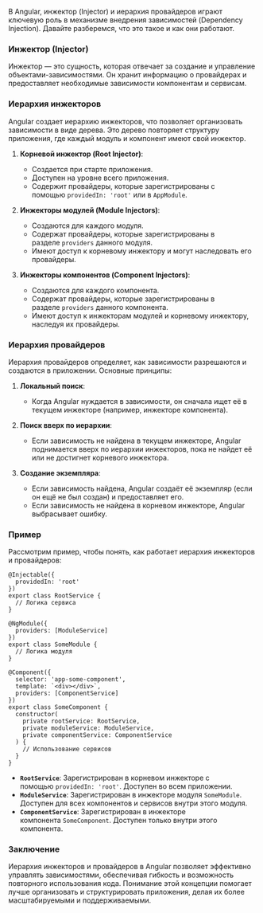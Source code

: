 
В Angular, инжектор (Injector) и иерархия провайдеров играют ключевую роль в механизме внедрения зависимостей (Dependency Injection). Давайте разберемся, что это такое и как они работают.

### Инжектор (Injector)

Инжектор — это сущность, которая отвечает за создание и управление объектами-зависимостями. Он хранит информацию о провайдерах и предоставляет необходимые зависимости компонентам и сервисам.

### Иерархия инжекторов

Angular создает иерархию инжекторов, что позволяет организовать зависимости в виде дерева. Это дерево повторяет структуру приложения, где каждый модуль и компонент имеют свой инжектор.

1. **Корневой инжектор (Root Injector)**:
    
    - Создается при старте приложения.
    - Доступен на уровне всего приложения.
    - Содержит провайдеры, которые зарегистрированы с помощью `providedIn: 'root'` или в `AppModule`.
2. **Инжекторы модулей (Module Injectors)**:
    
    - Создаются для каждого модуля.
    - Содержат провайдеры, которые зарегистрированы в разделе `providers` данного модуля.
    - Имеют доступ к корневому инжектору и могут наследовать его провайдеры.
3. **Инжекторы компонентов (Component Injectors)**:
    
    - Создаются для каждого компонента.
    - Содержат провайдеры, которые зарегистрированы в разделе `providers` данного компонента.
    - Имеют доступ к инжекторам модулей и корневому инжектору, наследуя их провайдеры.

### Иерархия провайдеров

Иерархия провайдеров определяет, как зависимости разрешаются и создаются в приложении. Основные принципы:

1. **Локальный поиск**:
    
    - Когда Angular нуждается в зависимости, он сначала ищет её в текущем инжекторе (например, инжекторе компонента).
2. **Поиск вверх по иерархии**:
    
    - Если зависимость не найдена в текущем инжекторе, Angular поднимается вверх по иерархии инжекторов, пока не найдет её или не достигнет корневого инжектора.
3. **Создание экземпляра**:
    
    - Если зависимость найдена, Angular создаёт её экземпляр (если он ещё не был создан) и предоставляет его.
    - Если зависимость не найдена в корневом инжекторе, Angular выбрасывает ошибку.

### Пример

Рассмотрим пример, чтобы понять, как работает иерархия инжекторов и провайдеров:

```TS
@Injectable({
  providedIn: 'root'
})
export class RootService {
  // Логика сервиса
}

@NgModule({
  providers: [ModuleService]
})
export class SomeModule {
  // Логика модуля
}

@Component({
  selector: 'app-some-component',
  template: `<div></div>`,
  providers: [ComponentService]
})
export class SomeComponent {
  constructor(
    private rootService: RootService,
    private moduleService: ModuleService,
    private componentService: ComponentService
  ) {
    // Использование сервисов
  }
}
```

- **`RootService`**: Зарегистрирован в корневом инжекторе с помощью `providedIn: 'root'`. Доступен во всем приложении.
- **`ModuleService`**: Зарегистрирован в инжекторе модуля `SomeModule`. Доступен для всех компонентов и сервисов внутри этого модуля.
- **`ComponentService`**: Зарегистрирован в инжекторе компонента `SomeComponent`. Доступен только внутри этого компонента.

### Заключение

Иерархия инжекторов и провайдеров в Angular позволяет эффективно управлять зависимостями, обеспечивая гибкость и возможность повторного использования кода. Понимание этой концепции помогает лучше организовать и структурировать приложения, делая их более масштабируемыми и поддерживаемыми.